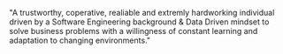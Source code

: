 "A trustworthy, coperative, realiable and extremly hardworking individual driven by a Software Engineering background & Data Driven mindset to solve business problems with a willingness of constant learning and adaptation to changing environments."
